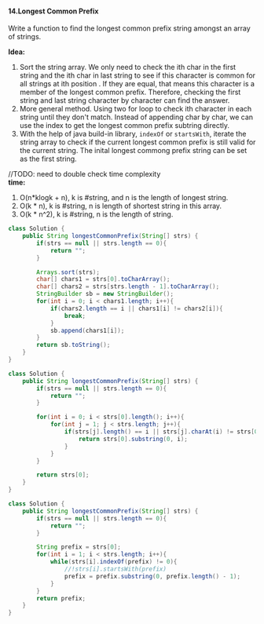 #### 14.Longest Common Prefix
Write a function to find the longest common prefix string amongst an array of strings.

__Idea:__
1. Sort the string array. We only need to check the ith char in the first string and the ith char in last string to see if this character is common for all strings at ith position . If they are equal, that means this character is a member of the longest common prefix. Therefore, checking the first string and last string character by character can find the answer.
2. More general method. Using two for loop to check ith character in each string until they don't match. Instead of appending char by char, we can use the index to get the longest common prefix subtring directly.
3. With the help of java build-in library, ```indexOf``` or ```startsWith```, iterate the string array to check if the current longest common prefix is still valid for the current string. The inital longest commong prefix string can be set as the first string.  

//TODO: need to double check time complexity  
__time:__
1. O(n*klogk + n), k is #string, and n is the length of longest string.
2. O(k * n), k is #string, n is length of shortest string in this array.
3. O(k * n^2), k is #string, n is the length of string.

```java
class Solution {
    public String longestCommonPrefix(String[] strs) {
        if(strs == null || strs.length == 0){
            return "";
        }

        Arrays.sort(strs);
        char[] chars1 = strs[0].toCharArray();
        char[] chars2 = strs[strs.length - 1].toCharArray();
        StringBuilder sb = new StringBuilder();
        for(int i = 0; i < chars1.length; i++){
            if(chars2.length == i || chars1[i] != chars2[i]){
                break;
            }
            sb.append(chars1[i]);
        }
        return sb.toString();
    }
}
```
```java
class Solution {
    public String longestCommonPrefix(String[] strs) {
        if(strs == null || strs.length == 0){
            return "";
        }

        for(int i = 0; i < strs[0].length(); i++){
            for(int j = 1; j < strs.length; j++){
                if(strs[j].length() == i || strs[j].charAt(i) != strs[0].charAt(i)){
                    return strs[0].substring(0, i);
                }
            }
        }

        return strs[0];
    }
}
```
```java
class Solution {
    public String longestCommonPrefix(String[] strs) {
        if(strs == null || strs.length == 0){
            return "";
        }

        String prefix = strs[0];
        for(int i = 1; i < strs.length; i++){
            while(strs[i].indexOf(prefix) != 0){
                //!strs[i].startsWith(prefix)
                prefix = prefix.substring(0, prefix.length() - 1);
            }
        }
        return prefix;
    }
}
```
